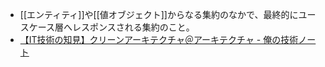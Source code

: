 - [[エンティティ]]や[[値オブジェクト]]からなる集約のなかで、最終的にユースケース層へレスポンスされる集約のこと。
- [【IT技術の知見】クリーンアーキテクチャ＠アーキテクチャ - 俺の技術ノート](https://hiroki-it.github.io/tech-notebook/software/software_application_architecture_backend_domain_driven_design_clean_architecture.html#_72)